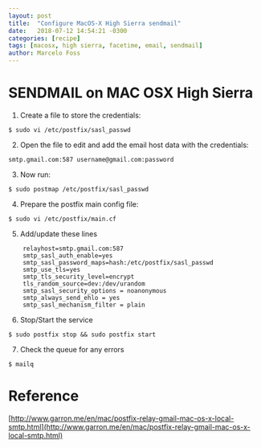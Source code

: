 ```yaml
---
layout: post
title:  "Configure MacOS-X High Sierra sendmail"
date:   2018-07-12 14:54:21 -0300
categories: [recipe]
tags: [macosx, high sierra, facetime, email, sendmail]
author: Marcelo Foss
---
```


# SENDMAIL on MAC OSX High Sierra

1) Create a file to store the credentials:
```
$ sudo vi /etc/postfix/sasl_passwd
```

2) Open the file to edit and add the email host data with the credentials:
```
smtp.gmail.com:587 username@gmail.com:password
```

3) Now run:
```
$ sudo postmap /etc/postfix/sasl_passwd
```

4) Prepare the postfix main config file:
```  
$ sudo vi /etc/postfix/main.cf
```

5) Add/update these lines
```
    relayhost=smtp.gmail.com:587
    smtp_sasl_auth_enable=yes
    smtp_sasl_password_maps=hash:/etc/postfix/sasl_passwd
    smtp_use_tls=yes
    smtp_tls_security_level=encrypt
    tls_random_source=dev:/dev/urandom
    smtp_sasl_security_options = noanonymous
    smtp_always_send_ehlo = yes
    smtp_sasl_mechanism_filter = plain
```

6) Stop/Start the service
```
$ sudo postfix stop && sudo postfix start
```

7) Check the queue for any errors
```
$ mailq
```

# Reference
[http://www.garron.me/en/mac/postfix-relay-gmail-mac-os-x-local-smtp.html](http://www.garron.me/en/mac/postfix-relay-gmail-mac-os-x-local-smtp.html)
